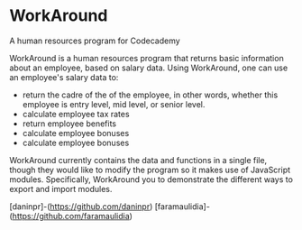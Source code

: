 # WorkAround
A human resources program for Codecademy

WorkAround is a human resources program that returns basic information about an employee, based on salary data. Using WorkAround, one can use an employee's salary data to:

- return the cadre of the of the employee, in other words, whether this employee is entry level, mid level, or senior level. 
- calculate employee tax rates
- return employee benefits
- calculate employee bonuses
- calculate employee bonuses

WorkAround currently contains the data and functions in a single file, though they would like to modify the program so it makes use of JavaScript modules. Specifically, WorkAround you to demonstrate the different ways to export and import modules.

[daninpr]-(https://github.com/daninpr)
[faramaulidia]-(https://github.com/faramaulidia)
